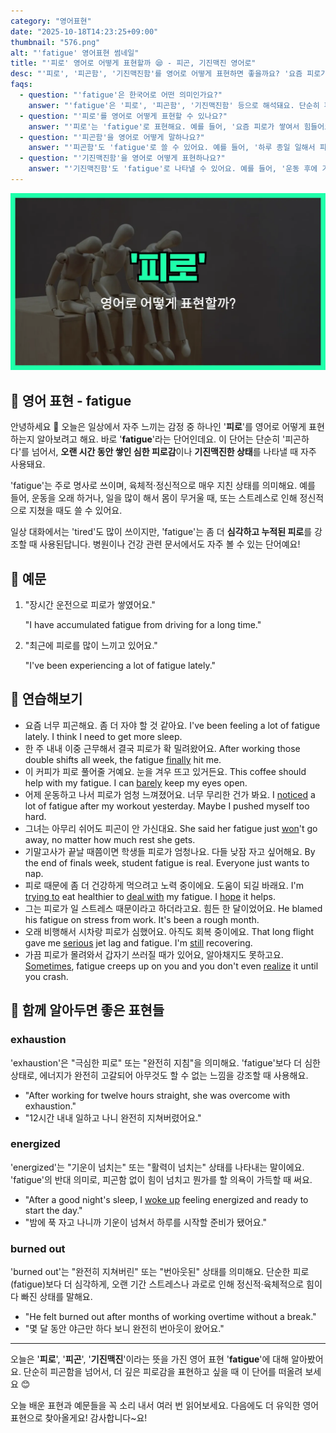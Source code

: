 ```yaml
---
category: "영어표현"
date: "2025-10-18T14:23:25+09:00"
thumbnail: "576.png"
alt: "'fatigue' 영어표현 썸네일"
title: "'피로' 영어로 어떻게 표현할까 😪 - 피곤, 기진맥진 영어로"
desc: "'피로', '피곤함', '기진맥진함'를 영어로 어떻게 표현하면 좋을까요? '요즘 피로가 쌓여서 힘들어요.', '운동 후에 기진맥진해요.' 등을 영어로 표현하는 법을 배워봅시다. 다양한 예문을 통해서 연습하고 본인의 표현으로 만들어 보세요."
faqs: 
  - question: "'fatigue'은 한국어로 어떤 의미인가요?"
    answer: "'fatigue'은 '피로', '피곤함', '기진맥진함' 등으로 해석돼요. 단순히 피곤한 것보다 더 심한, 몸과 마음이 지친 상태를 말해요."
  - question: "'피로'를 영어로 어떻게 표현할 수 있나요?"
    answer: "'피로'는 'fatigue'로 표현해요. 예를 들어, '요즘 피로가 쌓여서 힘들어요.'는 'I'm struggling with fatigue these days.'라고 해요."
  - question: "'피곤함'을 영어로 어떻게 말하나요?"
    answer: "'피곤함'도 'fatigue'로 쓸 수 있어요. 예를 들어, '하루 종일 일해서 피곤해요.'는 'I feel fatigue after working all day.'라고 해요."
  - question: "'기진맥진함'을 영어로 어떻게 표현하나요?"
    answer: "'기진맥진함'도 'fatigue'로 나타낼 수 있어요. 예를 들어, '운동 후에 기진맥진해요.'는 'I experience fatigue after exercising.'라고 말해요."
---
```


!['fatigue' 영어표현](./576.png)

## 🌟 영어 표현 - fatigue

안녕하세요 👋 오늘은 일상에서 자주 느끼는 감정 중 하나인 '**피로**'를 영어로 어떻게 표현하는지 알아보려고 해요. 바로 '**fatigue**'라는 단어인데요. 이 단어는 단순히 '피곤하다'를 넘어서, **오랜 시간 동안 쌓인 심한 피로감**이나 **기진맥진한 상태**를 나타낼 때 자주 사용돼요.

'fatigue'는 주로 명사로 쓰이며, 육체적·정신적으로 매우 지친 상태를 의미해요. 예를 들어, 운동을 오래 하거나, 일을 많이 해서 몸이 무거울 때, 또는 스트레스로 인해 정신적으로 지쳤을 때도 쓸 수 있어요.

일상 대화에서는 'tired'도 많이 쓰이지만, 'fatigue'는 좀 더 **심각하고 누적된 피로**를 강조할 때 사용된답니다. 병원이나 건강 관련 문서에서도 자주 볼 수 있는 단어예요!

## 📖 예문

1. "장시간 운전으로 피로가 쌓였어요."

   "I have accumulated fatigue from driving for a long time."

2. "최근에 피로를 많이 느끼고 있어요."

   "I've been experiencing a lot of fatigue lately."



## 💬 연습해보기

<ul data-interactive-list>

  <li data-interactive-item>
    <span data-toggler>요즘 너무 피곤해요. 좀 더 자야 할 것 같아요.</span>
    <span data-answer>I've been feeling a lot of fatigue lately. I think I need to get more sleep.</span>
  </li>

  <li data-interactive-item>
    <span data-toggler>한 주 내내 이중 근무해서 결국 피로가 확 밀려왔어요.</span>
    <span data-answer>After working those double shifts all week, the fatigue <a href="/blog/in-english/182.finally/">finally</a> hit me.</span>
  </li>

  <li data-interactive-item>
    <span data-toggler>이 커피가 피로 풀어줄 거예요. 눈을 겨우 뜨고 있거든요.</span>
    <span data-answer>This coffee should help with my fatigue. I can <a href="/blog/in-english/078.barely/">barely</a> keep my eyes open.</span>
  </li>

  <li data-interactive-item>
    <span data-toggler>어제 운동하고 나서 피로가 엄청 느껴졌어요. 너무 무리한 건가 봐요.</span>
    <span data-answer>I <a href="/blog/in-english/061.notice/">noticed</a> a lot of fatigue after my workout yesterday. Maybe I pushed myself too hard.</span>
  </li>

  <li data-interactive-item>
    <span data-toggler>그녀는 아무리 쉬어도 피곤이 안 가신대요.</span>
    <span data-answer>She said her fatigue just <a href="/blog/in-english/456.win/">won</a>'t go away, no matter how much rest she gets.</span>
  </li>

  <li data-interactive-item>
    <span data-toggler>기말고사가 끝날 때쯤이면 학생들 피로가 엄청나요. 다들 낮잠 자고 싶어해요.</span>
    <span data-answer>By the end of finals week, student fatigue is real. Everyone just wants to nap.</span>
  </li>

  <li data-interactive-item>
    <span data-toggler>피로 때문에 좀 더 건강하게 먹으려고 노력 중이에요. 도움이 되길 바래요.</span>
    <span data-answer>I'm <a href="/blog/in-english/117.try-to/">trying to</a> eat healthier to <a href="/blog/in-english/157.deal-with/">deal with</a> my fatigue. I <a href="/blog/성공하면-좋겠어-영어표현/">hope</a> it helps.</span>
  </li>

  <li data-interactive-item>
    <span data-toggler>그는 피로가 일 스트레스 때문이라고 하더라고요. 힘든 한 달이었어요.</span>
    <span data-answer>He blamed his fatigue on stress from work. It's been a rough month.</span>
  </li>

  <li data-interactive-item>
    <span data-toggler>오래 비행해서 시차랑 피로가 심했어요. 아직도 회복 중이에요.</span>
    <span data-answer>That long flight gave me <a href="/blog/in-english/146.serious/">serious</a> jet lag and fatigue. I'm <a href="/blog/in-english/254.still/">still</a> recovering.</span>
  </li>

  <li data-interactive-item>
    <span data-toggler>가끔 피로가 몰려와서 갑자기 쓰러질 때가 있어요, 알아채지도 못하고요.</span>
    <span data-answer><a href="/blog/in-english/270.sometimes/">Sometimes</a>, fatigue creeps up on you and you don't even <a href="/blog/in-english/166.realize/">realize</a> it until you crash.</span>
  </li>

</ul>

## 🤝 함께 알아두면 좋은 표현들

### exhaustion

'exhaustion'은 "극심한 피로" 또는 "완전히 지침"을 의미해요. 'fatigue'보다 더 심한 상태로, 에너지가 완전히 고갈되어 아무것도 할 수 없는 느낌을 강조할 때 사용해요.

- "After working for twelve hours straight, she was overcome with exhaustion."
- "12시간 내내 일하고 나니 완전히 지쳐버렸어요."

### energized

'energized'는 "기운이 넘치는" 또는 "활력이 넘치는" 상태를 나타내는 말이에요. 'fatigue'의 반대 의미로, 피곤함 없이 힘이 넘치고 뭔가를 할 의욕이 가득할 때 써요.

- "After a good night's sleep, I [woke up](/blog/in-english/300.wake-up/) feeling energized and ready to start the day."
- "밤에 푹 자고 나니까 기운이 넘쳐서 하루를 시작할 준비가 됐어요."

### burned out

'burned out'는 "완전히 지쳐버린" 또는 "번아웃된" 상태를 의미해요. 단순한 피로(fatigue)보다 더 심각하게, 오랜 기간 스트레스나 과로로 인해 정신적·육체적으로 힘이 다 빠진 상태를 말해요.

- "He felt burned out after months of working overtime without a break."
- "몇 달 동안 야근만 하다 보니 완전히 번아웃이 왔어요."

---

오늘은 '**피로**', '**피곤**', '**기진맥진**'이라는 뜻을 가진 영어 표현 '**fatigue**'에 대해 알아봤어요. 단순히 피곤함을 넘어서, 더 깊은 피로감을 표현하고 싶을 때 이 단어를 떠올려 보세요 😊

오늘 배운 표현과 예문들을 꼭 소리 내서 여러 번 읽어보세요. 다음에도 더 유익한 영어 표현으로 찾아올게요! 감사합니다~요!

